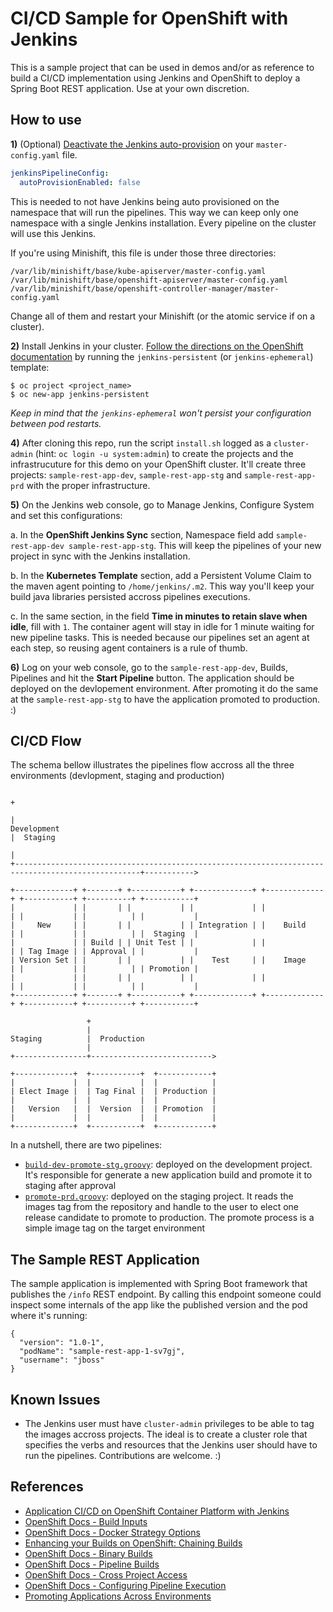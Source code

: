 # CI/CD Sample for OpenShift with Jenkins

This is a sample project that can be used in demos and/or as reference to build a CI/CD implementation using Jenkins and OpenShift to deploy a Spring Boot REST application. Use at your own discretion.

## How to use

**1)** (Optional) [Deactivate the Jenkins auto-provision](https://docs.openshift.com/container-platform/3.11/install_config/configuring_pipeline_execution.html#overview) on your `master-config.yaml` file.

```yaml
jenkinsPipelineConfig:
  autoProvisionEnabled: false 
```

This is needed to not have Jenkins being auto provisioned on the namespace that will run the pipelines. This way we can keep only one namespace with a single Jenkins installation. Every pipeline on the cluster will use this Jenkins.

If you're using Minishift, this file is under those three directories:

```
/var/lib/minishift/base/kube-apiserver/master-config.yaml
/var/lib/minishift/base/openshift-apiserver/master-config.yaml
/var/lib/minishift/base/openshift-controller-manager/master-config.yaml
```

Change all of them and restart your Minishift (or the atomic service if on a cluster).  

**2)** Install Jenkins in your cluster. [Follow the directions on the OpenShift documentation](https://docs.openshift.com/container-platform/3.11/dev_guide/dev_tutorials/openshift_pipeline.html#creating-the-jenkins-master) by running the `jenkins-persistent` (or `jenkins-ephemeral`) template:

```shell
$ oc project <project_name> 
$ oc new-app jenkins-persistent
```

*Keep in mind that the `jenkins-ephemeral` won't persist your configuration between pod restarts.*

**4)** After cloning this repo, run the script `install.sh` logged as a `cluster-admin` (hint: `oc login -u system:admin`) to create the projects and the infrastrucuture for this demo on your OpenShift cluster. It'll create three projects: `sample-rest-app-dev`, `sample-rest-app-stg` and `sample-rest-app-prd` with the proper infrastructure.

**5)** On the Jenkins web console, go to Manage Jenkins, Configure System and set this configurations:

a. In the **OpenShift Jenkins Sync** section, Namespace field add `sample-rest-app-dev sample-rest-app-stg`. This will keep the pipelines of your new project in sync with the Jenkins installation.

b. In the **Kubernetes Template** section, add a Persistent Volume Claim to the maven agent pointing to `/home/jenkins/.m2`. This way you'll keep your build java libraries persisted accross pipelines executions.

c. In the same section, in the field **Time in minutes to retain slave when idle**, fill with `1`. The container agent will stay in idle for 1 minute waiting for new pipeline tasks. This is needed because our pipelines set an agent at each step, so reusing agent containers is a rule of thumb.

**6)** Log on your web console, go to the `sample-rest-app-dev`, Builds, Pipelines and hit the **Start Pipeline** button. The application should be deployed on the devlopement environment. After promoting it do the same at the `sample-rest-app-stg` to have the application promoted to production. :)

## CI/CD Flow

The schema bellow illustrates the pipelines flow accross all the three environments (devlopment, staging and production)

```
                                                                                                   +
                                                                                                   |
Development                                                                                        |  Staging
                                                                                                   |
+--------------------------------------------------------------------------------------------------+----------->

+-------------+ +-------+ +-----------+ +-------------+ +-------------+ +-----------+ +----------+ +-----------+
|             | |       | |           | |             | |             | |           | |          | |           |
|     New     | |       | |           | | Integration | |    Build    | |           | |          | |  Staging  |
|             | | Build | | Unit Test | |             | |             | | Tag Image | | Approval | |           |
| Version Set | |       | |           | |    Test     | |    Image    | |           | |          | | Promotion |
|             | |       | |           | |             | |             | |           | |          | |           |
+-------------+ +-------+ +-----------+ +-------------+ +-------------+ +-----------+ +----------+ +-----------+

                 +
                 |
Staging          |  Production
                 |
+----------------+--------------------------->

+-------------+  +-----------+  +------------+
|             |  |           |  |            |
| Elect Image |  | Tag Final |  | Production |
|             |  |           |  |            |
|   Version   |  |  Version  |  | Promotion  |
|             |  |           |  |            |
+-------------+  +-----------+  +------------+
```

In a nutshell, there are two pipelines:

- [`build-dev-promote-stg.groovy`](/pipelines/build-dev-promote-stg.groovy): deployed on the development project. It's responsible for generate a new application build and promote it to staging after approval
- [`promote-prd.groovy`](/pipelines/promote-prd.groovy): deployed on the staging project. It reads the images tag from the repository and handle to the user to elect one release candidate to promote to production. The promote process is a simple image tag on the target environment

## The Sample REST Application

The sample application is implemented with Spring Boot framework that publishes the `/info` REST endpoint. By calling this endpoint someone could inspect some internals of the app like the published version and the pod where it's running:

```
{
  "version": "1.0-1",
  "podName": "sample-rest-app-1-sv7gj",
  "username": "jboss"
}
```

## Known Issues

- The Jenkins user must have `cluster-admin` privileges to be able to tag the images accross projects. The ideal is to create a cluster role that specifies the verbs and resources that the Jenkins user should have to run the pipelines. Contributions are welcome. :)

## References

- [Application CI/CD on OpenShift Container Platform with Jenkins](https://access.redhat.com/documentation/en-us/reference_architectures/2017/html-single/application_cicd_on_openshift_container_platform_with_jenkins/index)
- [OpenShift Docs - Build Inputs](https://docs.openshift.com/container-platform/3.11/dev_guide/builds/build_inputs.html#binary-source)
- [OpenShift Docs - Docker Strategy Options](https://docs.openshift.com/container-platform/3.11/dev_guide/builds/build_strategies.html#docker-strategy-options)
- [Enhancing your Builds on OpenShift: Chaining Builds](https://blog.openshift.com/chaining-builds/)
- [OpenShift Docs - Binary Builds](https://docs.openshift.com/container-platform/3.11/dev_guide/dev_tutorials/binary_builds.html)
- [OpenShift Docs - Pipeline Builds](https://docs.openshift.com/container-platform/3.11/dev_guide/dev_tutorials/openshift_pipeline.html)
- [OpenShift Docs - Cross Project Access](https://docs.openshift.com/container-platform/3.11/using_images/other_images/jenkins.html#jenkins-cross-project-access)
- [OpenShift Docs - Configuring Pipeline Execution](https://docs.openshift.com/container-platform/3.11/install_config/configuring_pipeline_execution.html#overview)
- [Promoting Applications Across Environments](https://docs.openshift.com/container-platform/3.11/dev_guide/application_lifecycle/promoting_applications.html)
